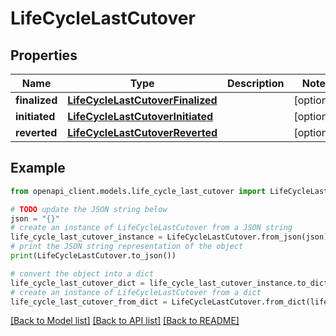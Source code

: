 # LifeCycleLastCutover


## Properties

Name | Type | Description | Notes
------------ | ------------- | ------------- | -------------
**finalized** | [**LifeCycleLastCutoverFinalized**](LifeCycleLastCutoverFinalized.md) |  | [optional] 
**initiated** | [**LifeCycleLastCutoverInitiated**](LifeCycleLastCutoverInitiated.md) |  | [optional] 
**reverted** | [**LifeCycleLastCutoverReverted**](LifeCycleLastCutoverReverted.md) |  | [optional] 

## Example

```python
from openapi_client.models.life_cycle_last_cutover import LifeCycleLastCutover

# TODO update the JSON string below
json = "{}"
# create an instance of LifeCycleLastCutover from a JSON string
life_cycle_last_cutover_instance = LifeCycleLastCutover.from_json(json)
# print the JSON string representation of the object
print(LifeCycleLastCutover.to_json())

# convert the object into a dict
life_cycle_last_cutover_dict = life_cycle_last_cutover_instance.to_dict()
# create an instance of LifeCycleLastCutover from a dict
life_cycle_last_cutover_from_dict = LifeCycleLastCutover.from_dict(life_cycle_last_cutover_dict)
```
[[Back to Model list]](../README.md#documentation-for-models) [[Back to API list]](../README.md#documentation-for-api-endpoints) [[Back to README]](../README.md)


